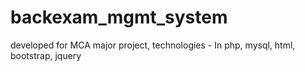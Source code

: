 # backexam_mgmt_system
developed for MCA major project, technologies - In php, mysql, html, bootstrap, jquery
